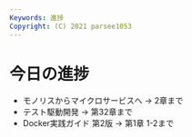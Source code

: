 ```yaml
---
Keywords: 進捗
Copyright: (C) 2021 parsee1053
---
```


# 今日の進捗
* モノリスからマイクロサービスへ → 2章まで
* テスト駆動開発 → 第32章まで
* Docker実践ガイド 第2版 → 第1章 1-2まで
